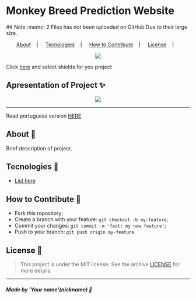 <h1>Monkey Breed Prediction Website</h1>
## Note :memo:
2 Files has not been uploaded on GitHub Due to their large size.

<p align="center">
<a href="#about-memo">About</a>&nbsp;&nbsp;&nbsp; | &nbsp;&nbsp;&nbsp;
<a href="#tecnologies-rocket">Tecnologies</a>&nbsp;&nbsp;&nbsp; | &nbsp;&nbsp;&nbsp;
<a href="#how-to-contribute-">How to Contribute</a>&nbsp;&nbsp;&nbsp; | &nbsp;&nbsp;&nbsp;
<a href="#license-scroll">License</a>&nbsp;&nbsp;&nbsp; | &nbsp;&nbsp;&nbsp;
</p>

<p align="center">
<image src="https://img.shields.io/badge/Custom-shields%20here-red"/>
</p>

Click [here](https://shields.io/) and select shields for you project

## Apresentation of Project :sparkles:

<p align="center">
<image src=".github/image-example.png" />
</p>

---

Read portuguese version [HERE](README-Portuguese.md)

## About :memo:

Brief description of project.

## Tecnologies :rocket:

- <a href="#">List here</a>

## How to Contribute 🤔

- Fork this repository;
- Create a branch with your feature: `git checkout -b my-feature`;
- Commit your changes: `git commit -m 'feat: my new feature'`;
- Push to your branch: `git push origin my-feature`.

## License :scroll:

> This project is under the MIT license. See the archive [LICENSE](LICENSE) for more details.

---

##### Made by 'Your name'(nickname) :wave:
